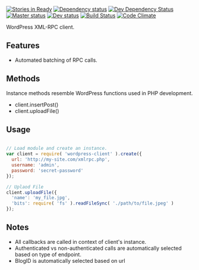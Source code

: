 [![Stories in Ready](https://badge.waffle.io/usabilitydynamics/node-wordpress-client.png?label=ready&title=Ready)](https://waffle.io/usabilitydynamics/node-wordpress-client)
[![Dependency status](https://david-dm.org/UsabilityDynamics/node-wordpress-client.png)](https://david-dm.org/UsabilityDynamics/node-wordpress-client#info=dependencies&view=table)
[![Dev Dependency Status](https://david-dm.org/UsabilityDynamics/node-wordpress-client/dev-status.png)](https://david-dm.org/UsabilityDynamics/node-wordpress-client#info=devDependencies&view=table)
[![Master status](https://circleci.com/gh/UsabilityDynamics/node-wordpress-client/tree/master.png?circle-token=ad785bf3e72f75e3aae0b2f4897fe100f8538e34)](https://circleci.com/gh/UsabilityDynamics/node-wordpress-client/tree/master.png?circle-token=ad785bf3e72f75e3aae0b2f4897fe100f8538e34)
[![Dev status](https://circleci.com/gh/UsabilityDynamics/node-wordpress-client/tree/dev.png?circle-token=ad785bf3e72f75e3aae0b2f4897fe100f8538e34)](https://circleci.com/gh/UsabilityDynamics/node-wordpress-client/tree/dev.png?circle-token=ad785bf3e72f75e3aae0b2f4897fe100f8538e34)
[![Build Status](https://travis-ci.org/UsabilityDynamics/node-wordpress-client.svg?branch=dev)](https://travis-ci.org/UsabilityDynamics/node-wordpress-client)
[![Code Climate](https://codeclimate.com/github/UsabilityDynamics/node-wordpress-client.png)](https://codeclimate.com/github/UsabilityDynamics/node-wordpress-client)

WordPress XML-RPC client.

## Features
* Automated batching of RPC calls.

## Methods
Instance methods resemble WordPress functions used in PHP development.

* client.insertPost()
* client.uploadFile()

## Usage

```javascript

// Load module and create an instance.
var client = require( 'wordpress-client' ).create({
  url: 'http://my-site.com/xmlrpc.php',
  username: 'admin',
  password: 'secret-password'
});

// Uplaod File
client.uploadFile({
  'name': 'my_file.jpg',
  'bits': require( 'fs' ).readFileSync( './path/to/file.jpeg' )
});

```

## Notes

* All callbacks are called in context of client's instance.
* Authenticated vs non-authenticated calls are automatically selected based on type of endpoint.
* BlogID is automatically selected based on url